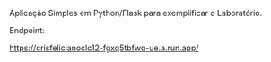 Aplicação Simples em Python/Flask para exemplificar o Laboratório.

Endpoint:

https://crisfelicianoclc12-fgxq5tbfwq-ue.a.run.app/

